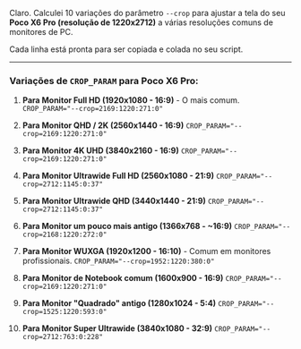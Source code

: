 Claro. Calculei 10 variações do parâmetro `--crop` para ajustar a tela do seu **Poco X6 Pro (resolução de 1220x2712)** a várias resoluções comuns de monitores de PC.

Cada linha está pronta para ser copiada e colada no seu script.

---

### Variações de `CROP_PARAM` para Poco X6 Pro:

1.  **Para Monitor Full HD (1920x1080 - 16:9)** - O mais comum.
    `CROP_PARAM="--crop=2169:1220:271:0"`

2.  **Para Monitor QHD / 2K (2560x1440 - 16:9)**
    `CROP_PARAM="--crop=2169:1220:271:0"`

3.  **Para Monitor 4K UHD (3840x2160 - 16:9)**
    `CROP_PARAM="--crop=2169:1220:271:0"`

4.  **Para Monitor Ultrawide Full HD (2560x1080 - 21:9)**
    `CROP_PARAM="--crop=2712:1145:0:37"`

5.  **Para Monitor Ultrawide QHD (3440x1440 - 21:9)**
    `CROP_PARAM="--crop=2712:1145:0:37"`

6.  **Para Monitor um pouco mais antigo (1366x768 - ~16:9)**
    `CROP_PARAM="--crop=2168:1220:272:0"`

7.  **Para Monitor WUXGA (1920x1200 - 16:10)** - Comum em monitores profissionais.
    `CROP_PARAM="--crop=1952:1220:380:0"`

8.  **Para Monitor de Notebook comum (1600x900 - 16:9)**
    `CROP_PARAM="--crop=2169:1220:271:0"`

9.  **Para Monitor "Quadrado" antigo (1280x1024 - 5:4)**
    `CROP_PARAM="--crop=1525:1220:593:0"`

10. **Para Monitor Super Ultrawide (3840x1080 - 32:9)**
    `CROP_PARAM="--crop=2712:763:0:228"`
